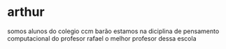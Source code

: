 # arthur
somos alunos do colegio ccm barão estamos na diciplina de pensamento computacional do profesor rafael o melhor profesor dessa escola 
